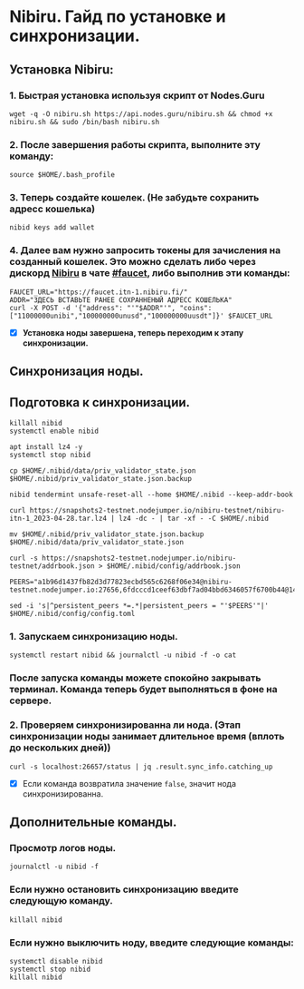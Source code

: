 # Nibiru. Гайд по установке и синхронизации.
## Установка Nibiru:

### 1. Быстрая установка используя скрипт от Nodes.Guru
```shell
wget -q -O nibiru.sh https://api.nodes.guru/nibiru.sh && chmod +x nibiru.sh && sudo /bin/bash nibiru.sh
```
### 2. После завершения работы скрипта, выполните эту команду:
```shell
source $HOME/.bash_profile
```
### 3. Теперь создайте кошелек. (Не забудьте сохранить адресс кошелька)
```shell
nibid keys add wallet
```
### 4. Далее вам нужно запросить токены для зачисления на созданный кошелек. Это можно сделать либо через дискорд [Nibiru](https://discord.gg/nibirufi) в чате [#faucet](https://discord.com/channels/947911971515293759/984840062871175219), либо выполнив эти команды:
```shell
FAUCET_URL="https://faucet.itn-1.nibiru.fi/"
ADDR="ЗДЕСЬ ВСТАВЬТЕ РАНЕЕ СОХРАННЕНЫЙ АДРЕСС КОШЕЛЬКА"
curl -X POST -d '{"address": "'"$ADDR"'", "coins": ["11000000unibi","100000000unusd","100000000uusdt"]}' $FAUCET_URL
```
- [x] **Установка ноды завершена, теперь переходим к этапу синхронизации.**
## Синхронизация ноды.

## Подготовка к синхронизации.
```shell
killall nibid
systemctl enable nibid

apt install lz4 -y
systemctl stop nibid

cp $HOME/.nibid/data/priv_validator_state.json $HOME/.nibid/priv_validator_state.json.backup 

nibid tendermint unsafe-reset-all --home $HOME/.nibid --keep-addr-book 

curl https://snapshots2-testnet.nodejumper.io/nibiru-testnet/nibiru-itn-1_2023-04-28.tar.lz4 | lz4 -dc - | tar -xf - -C $HOME/.nibid

mv $HOME/.nibid/priv_validator_state.json.backup $HOME/.nibid/data/priv_validator_state.json 

curl -s https://snapshots2-testnet.nodejumper.io/nibiru-testnet/addrbook.json > $HOME/.nibid/config/addrbook.json

PEERS="a1b96d1437fb82d3d77823ecbd565c6268f06e34@nibiru-testnet.nodejumper.io:27656,6fdcccd1ceef63dbf7ad04bbd6346057f6700b44@144.91.106.81:27656,e3b678986ea18d95943a07ee09b331da027a9fbc@173.212.248.45:26656,84ea430e328275fea556875aacfa5f0b36308272@146.190.40.144:26656,508619459ca0e387cb231727984f43410a4c9cbb@81.0.220.100:26656,38f93e80523c985e8231a67299b52ee75faad192@81.0.218.88:26656,b44db9854bf7ad419eaa973334433992c623c97c@167.172.138.167:27656,aaff99ce425ac9d062d1bca6f75987656e137307@138.201.34.19:26656,4f6df6ce7d69129019cfb4eea5554a6f6edb217a@65.21.141.104:11656,8692da09e683b94c0e90a3ce83e4902459c3d044@31.223.32.35:14546,6b8aca01c8ad5154ee9f00903a7d37bf4c744abf@178.18.252.136:26656,cd44f2d2fc1ded3a63c64f46ed67f783c2d93d57@144.76.223.24:36656,cb619ab3c59e3e0191e196814bb8df0996699580@38.242.200.220:26656,8d66071d96758a6b62ca8222470bf0d382fe99e2@65.108.75.107:19656,b89394eb5f1de8a697366a370d42ecafa583a941@81.0.218.95:26656,5cdd088bb7b16e33c1915db041eff9d05d235981@158.220.97.106:26656,ac19505205266666a050c3a915daf3679eaa8a3b@185.192.97.237:26656,62cd58d1d04c3611e048c993bcd5deb83aef075f@212.86.105.41:26656,ac1aefbae8270db40a3996be578ffcfedab81048@34.27.171.122:26656,7c46c78da011011ae949946afbbd1a0eb611bfa2@65.109.4.131:26656"

sed -i 's|^persistent_peers *=.*|persistent_peers = "'$PEERS'"|' $HOME/.nibid/config/config.toml
```

### 1. Запускаем синхронизацию ноды.
```shell
systemctl restart nibid && journalctl -u nibid -f -o cat
```
### После запуска команды можете спокойно закрывать терминал. Команда теперь будет выполняться в фоне на сервере.

### 2. Проверяем синхронизированна ли нода. (Этап синхронизации ноды занимает длительное время (вплоть до нескольких дней))
```shell
curl -s localhost:26657/status | jq .result.sync_info.catching_up
```
- [x] Если команда возвратила значение ``false``, значит нода синхронизированна.

## Дополнительные команды.
### Просмотр логов ноды.
```shell
journalctl -u nibid -f
```
### Если нужно остановить синхронизацию введите следующую команду.
```shell
killall nibid
```
### Если нужно выключить ноду, введите следующие команды:
```shell
systemctl disable nibid
systemctl stop nibid
killall nibid
```
